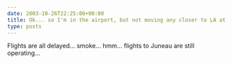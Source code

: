 ```yaml
---
date: 2003-10-26T22:25:00+00:00
title: Ok... so I'm in the airport, but not moving any closer to LA at this point
type: posts
---
```

Flights are all delayed... smoke... hmm... flights to Juneau are still operating...
